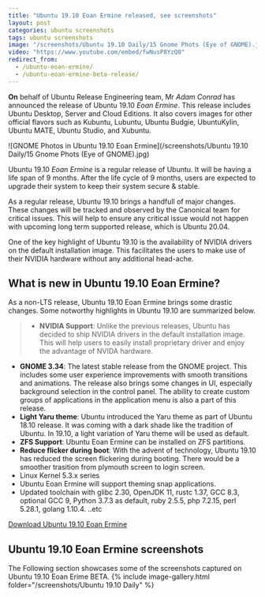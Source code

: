 ```yaml
---
title: "Ubuntu 19.10 Eoan Ermine released, see screenshots"
layout: post
categories: ubuntu screenshots
tags: ubuntu screenshots
image: "/screenshots/Ubuntu 19.10 Daily/15 Gnome Phots (Eye of GNOME).jpg"
video: "https://www.youtube.com/embed/fwNusP8YzQ0"
redirect_from: 
  - /ubuntu-eoan-ermine/
  - /ubuntu-eoan-ermine-beta-release/
---
```


**On** behalf of Ubuntu Release Engineering team, Mr *Adam Conrad* has announced the release of Ubuntu 19.10 *Eoan Ermine*. This release includes Ubuntu Desktop, Server and Cloud Editions. It also covers images for other official flavors such as Kubuntu, Lubuntu, Ubuntu Budgie, UbuntuKylin, Ubuntu MATE, Ubuntu Studio, and Xubuntu.

![GNOME Photos in Ubuntu 19.10 Eoan Ermine](/screenshots/Ubuntu 19.10 Daily/15 Gnome Phots (Eye of GNOME).jpg)

Ubuntu 19.10 *Eoan Ermine* is a regular release of Ubuntu. It will be having a life span of 9 months. After the life cycle of 9 months, users are expected to upgrade their system to keep their system secure & stable.

As a regular release, Ubuntu 19.10 brings a handfull of major changes. These changes will be tracked and observed by the Canonical team for critical issues. This will help to ensure any critical issue would not happen with upcoming long term supported release, which is Ubuntu 20.04.

One of the key highlight of Ubuntu 19.10 is the availability of NVIDIA drivers on the default installation image. This facilitates the users to make use of their NVIDIA hardware without any additional head-ache.

## What is new in Ubuntu 19.10 Eoan Ermine?
As a non-LTS release, Ubuntu 19.10 Eoan Ermine brings some drastic changes. Some notworthy highlights in Ubuntu 19.10 are summarized below.

> - **NVIDIA Support**: Unlike the previous releases, Ubuntu has decided to ship NVIDIA drivers in the default installation image. This will help users to easily install proprietary driver and enjoy the advantage of NVIDA hardware.
- **GNOME 3.34**: The latest stable release from the GNOME project. This includes some user experience improvements with smooth transitions and animations.  The release also brings some changes in UI, especially background selection in the control panel. The ability to create custom groups of applications in the application menu is also a part of this release.
- **Light Yaru theme**: Ubuntu introduced the Yaru theme as part of Ubuntu 18.10 release. It was coming with a dark shade like the tradition of Ubuntu. In 19.10, a light variation of Yaru theme will be used as default.
- **ZFS Support**: Ubuntu Eoan Ermine can be installed on ZFS partitions.
- **Reduce flicker during boot**: With the advent of technology, Ubuntu 19.10 has reduced the screen flickering during booting. There would be a smoother trasition from plymouth screen to login screen.
- Linux Kernel 5.3.x series
- Ubuntu Eoan Ermine will support theming snap applications.
- Updated toolchain with  glibc 2.30, OpenJDK 11, rustc 1.37, GCC 8.3, optional GCC 9, Python 3.7.3 as default, ruby 2.5.5, php 7.2.15, perl 5.28.1, golang 1.10.4. ..etc


<a href="http://cdimage.ubuntu.com/ubuntu/releases/eoan/release/" target="_blank" class="download">Download Ubuntu 19.10 Eoan Ermine</a>


## Ubuntu 19.10 Eoan Ermine screenshots
The Following section showcases some of the screenshots captured on Ubuntu 19.10 Eoan Erime BETA.
{% include image-gallery.html folder="/screenshots/Ubuntu 19.10 Daily" %}

 